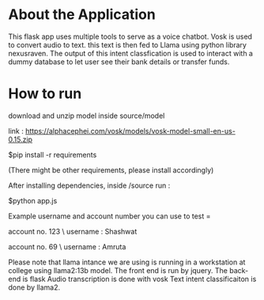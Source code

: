 # About the Application

This flask app uses multiple tools to serve as a voice chatbot. Vosk is used to convert audio to text. this text is then fed to Llama using python library nexusraven. The output of this intent classfication is used to interact with a dummy database to let user see their bank details or transfer funds.

# How to run

download and unzip model inside source/model 

link : https://alphacephei.com/vosk/models/vosk-model-small-en-us-0.15.zip

$pip install -r requirements

(There might be other requirements, please install accordingly)

After installing dependencies, inside /source run :

$python app.js

Example username and account number you can use to test = 

account no. 123 \\
username : Shashwat


account no. 69 \\
username : Amruta

Please note that llama intance we are using is running in a workstation at college using llama2:13b model.
The front end is run by jquery.
The back-end is flask
Audio transcription is done with vosk
Text intent classificaiton is done by llama2.



